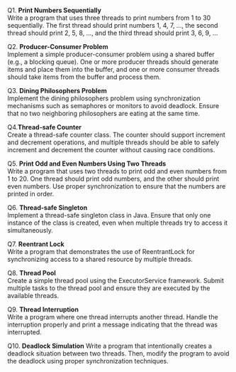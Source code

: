 Q1. **Print Numbers Sequentially** \
Write a program that uses three threads to print numbers from 1 to 30 sequentially. The first thread should print numbers 1, 4, 7, ..., the second thread should print 2, 5, 8, ..., and the third thread should print 3, 6, 9, ...

Q2. **Producer-Consumer Problem** \
Implement a simple producer-consumer problem using a shared buffer (e.g., a blocking queue). One or more producer threads should generate items and place them into the buffer, and one or more consumer threads should take items from the buffer and process them.

Q3. **Dining Philosophers Problem** \
Implement the dining philosophers problem using synchronization mechanisms such as semaphores or monitors to avoid deadlock. Ensure that no two neighboring philosophers are eating at the same time.

Q4.**Thread-safe Counter** \
Create a thread-safe counter class. The counter should support increment and decrement operations, and multiple threads should be able to safely increment and decrement the counter without causing race conditions.

Q5. **Print Odd and Even Numbers Using Two Threads** \
Write a program that uses two threads to print odd and even numbers from 1 to 20. One thread should print odd numbers, and the other should print even numbers. Use proper synchronization to ensure that the numbers are printed in order.

Q6. **Thread-safe Singleton** \
Implement a thread-safe singleton class in Java. Ensure that only one instance of the class is created, even when multiple threads try to access it simultaneously.

Q7. **Reentrant Lock** \
Write a program that demonstrates the use of ReentrantLock for synchronizing access to a shared resource by multiple threads.

Q8. **Thread Pool** \
Create a simple thread pool using the ExecutorService framework. Submit multiple tasks to the thread pool and ensure they are executed by the available threads.

Q9. **Thread Interruption** \
Write a program where one thread interrupts another thread. Handle the interruption properly and print a message indicating that the thread was interrupted.

Q10. **Deadlock Simulation**
Write a program that intentionally creates a deadlock situation between two threads. Then, modify the program to avoid the deadlock using proper synchronization techniques.